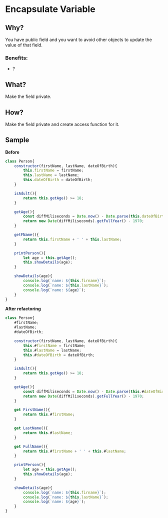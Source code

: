 # Encapsulate Variable
## Why?
You have public field and you want to avoid other objects to update the value of that field.
### Benefits:
- ?
## What?
Make the field private.
## How?
Make the field private and create access function for it.
## Sample
**Before**
```js
class Person{
    constructor(firstName, lastName, dateOfBirth){
        this.firstName = firstName;
        this.lastName = lastName;
        this.dateOfBirth = dateOfBirth;
    }

    isAdult(){
        return this.getAge() >= 18;
    }

    getAge(){
        const diffMiliseconds = Date.now() - Date.parse(this.dateOfBirth);
        return new Date(diffMiliseconds).getFullYear() - 1970;
    }

    getFName(){
        return this.firstName + ' ' + this.lastName;
    }

    printPerson(){
        let age = this.getAge();
        this.showDetails(age);
    }

    showDetails(age){
        console.log(`name: ${this.firname}`);
        console.log(`name: ${this.lastName}`);
        console.log(`name: ${age}`);
    }
}
```
**After refactoring**
```js
class Person{
    #firstName;
    #lastName;
    #dateOfBirth;

    constructor(firstName, lastName, dateOfBirth){
        this.#firstName = firstName;
        this.#lastName = lastName;
        this.#dateOfBirth = dateOfBirth;
    }

    isAdult(){
        return this.getAge() >= 18;
    }

    getAge(){
        const diffMiliseconds = Date.now() - Date.parse(this.#dateOfBirth);
        return new Date(diffMiliseconds).getFullYear() - 1970;
    }

    get FirstName(){
        return this.#firstName;
    }

    get LastName(){
        return this.#lastName;
    }

    get FullName(){
        return this.#firstName + ' ' + this.#lastName;
    }

    printPerson(){
        let age = this.getAge();
        this.showDetails(age);
    }

    showDetails(age){
        console.log(`name: ${this.firname}`);
        console.log(`name: ${this.lastName}`);
        console.log(`name: ${age}`);
    }
}
```
